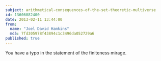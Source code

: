 ```yaml
---
subject: arithmetical-consequences-of-the-set-theoretic-multiverse
id: 13606082400
date: 2013-02-11 13:44:00
from:
  name: "Joel David Hamkins"
  md5: 7fd305978f43894c1c3496da052729a6
published: true
---
```

You have a typo in the statement of the finiteness mirage.
